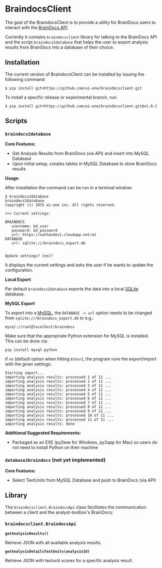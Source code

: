 # BraindocsClient

The goal of the BraindocsClient is to provide a utility for BrainDocs users to interact with the [BrainDocs API](https://ai-one.box.com/s/73fku761ffnekcwvb1pkl7rznqic0y6k).

Currently it contains `braindocsclient` library for talking to the BrainDocs API and the script `braindocs2database` that helps the user to export analysis results from BrainDocs into a database of their choice.

## Installation

The current version of BraindocsClient can be installed by issuing the following command:

```
$ pip install git+https://github.com/ai-one/braindocsclient.git
````

To install a specific release or experimental branch, run:

```
$ pip install git+https://github.com/ai-one/braindocsclient.git@v1.0.1
```

## Scripts

### `braindocs2database`

__Core Features:__
* Get Analysis Results from BrainDocs (via API) and insert into MySQL Database
* Upon initial setup, creates tables in MySQL Database to store BrainDocs results

__Usage__:

After installation the command can be run in a terminal window:

```
$ braindocs2database
braindocs2database
Copyright (c) 2015 ai-one inc. All rights reserved.

>>> Current settings:

BRAINDOCS
   username: bd_user
   password: bd_password
   url: https://nathandev2.cloudapp.net/at
DATABASE
   url: sqlite:///braindocs_export.db


Update settings? [no]?
```

It displays the current settings and asks the user if he wants to update the configuration. 

__Local Export__

Per default `braindocs2database` exports the data into a local [SQLite](https://www.sqlite.org/) database.

__MySQL Export__

To export into a [MySQL](https://www.mysql.com/), the `DATABASE -> url` option needs to be changed from `sqlite:///braindocs_export.db` to e.g.:

```
mysql://root@localhost/braindocs
```

Make sure that the appropriate Python extension for MySQL is installed. This can be done via:

```
pip install mysql-python
```

If `no` (default option when hitting `Enter`), the program runs the export/import with the given settings:

```
Starting import...
importing analysis results: processed 1 of 11 ...
importing analysis results: processed 2 of 11 ...
importing analysis results: processed 3 of 11 ...
importing analysis results: processed 4 of 11 ...
importing analysis results: processed 5 of 11 ...
importing analysis results: processed 6 of 11 ...
importing analysis results: processed 7 of 11 ...
importing analysis results: processed 8 of 11 ...
importing analysis results: processed 9 of 11 ...
importing analysis results: processed 10 of 11 ...
importing analysis results: processed 11 of 11 ...
importing analysis results: done
```

__Additional Suggested Requirements:__
* Packaged as an EXE (py2exe for Windows, py2app for Mac) so users do not need to install Python on their machine

### `database2braindocs` (not yet implemented)

__Core Features:__
* Select TextUnits from MySQL Database and push to BrainDocs (via API)

## Library

The `braindocsclient.BraindocsApi` class facilitates the communication between a client and the analyst-toolbox's BrainDocs:

### `braindocsclient.BraindocsApi`

__`getAnalysisResults()`__

Retrieve JSON with all available analysis results.

__`getAnalysisDetailsTextUnits(analysisId)`__

Retrieve JSON with textunit scores for a specific analysis result.
